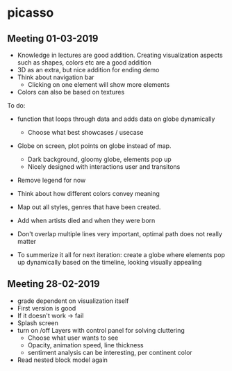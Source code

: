 # picasso

## Meeting 01-03-2019
- Knowledge in lectures are good addition. Creating visualization aspects such as shapes, colors etc are a good addition 
- 3D as an extra, but nice addition for ending demo 
- Think about navigation bar
	- Clicking on one element will show more elements
- Colors can also be based on textures

To do:
- function that loops through data and adds data on globe dynamically
	- Choose what best showcases / usecase
- Globe on screen, plot points on globe instead of map.
	- Dark background, gloomy globe, elements pop up
	- Nicely designed with interactions user and transitons
- Remove legend for now
- Think about how different colors convey meaning
- Map out all styles, genres that have been created.
- Add when artists died and when they were born
- Don't overlap multiple lines very important, optimal path does not really matter

- To summerize it all for next iteration: create a globe where elements pop up dynamically based on the timeline, looking visually appealing





## Meeting 28-02-2019
- grade dependent on visualization itself
- First version is good
- If it doesn't work -> fail
- Splash screen
- turn on /off Layers with control panel for solving cluttering
	- Choose what user wants to see
	- Opacity, animation speed, line thickness
	- sentiment analysis can be interesting, per continent color 
- Read nested block model again
